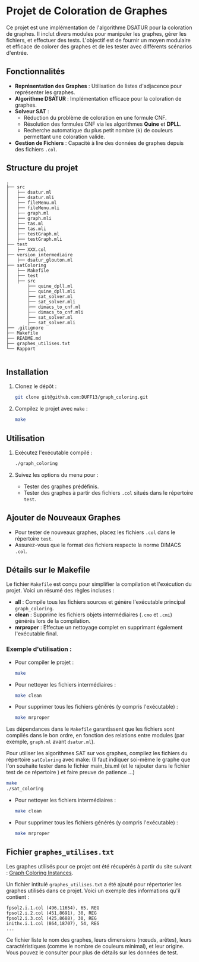 # Projet de Coloration de Graphes

Ce projet est une implémentation de l'algorithme DSATUR pour la coloration de graphes. Il inclut divers modules pour manipuler les graphes, gérer les fichiers, et effectuer des tests. L'objectif est de fournir un moyen modulaire et efficace de colorer des graphes et de les tester avec différents scénarios d'entrée.

## Fonctionnalités

- **Représentation des Graphes** : Utilisation de listes d'adjacence pour représenter les graphes.
- **Algorithme DSATUR** : Implémentation efficace pour la coloration de graphes.
- **Solveur SAT** :
  - Réduction du problème de coloration en une formule CNF.
  - Résolution des formules CNF via les algorithmes **Quine** et **DPLL**.
  - Recherche automatique du plus petit nombre \(k\) de couleurs permettant une coloration valide.
- **Gestion de Fichiers** : Capacité à lire des données de graphes depuis des fichiers `.col`.

## Structure du projet

```
.
├── src
│   ├── dsatur.ml
│   ├── dsatur.mli
│   ├── fileMenu.ml
│   ├── fileMenu.mli
│   ├── graph.ml
│   ├── graph.mli
│   ├── tas.ml
│   ├── tas.mli
│   ├── testGraph.ml
│   ├── testGraph.mli
├── test
│   ├── XXX.col
├── version_intermediaire
│   ├── dsatur_glouton.ml
├── satColoring
│   ├── Makefile
│   ├── test
│   ├── src
│       ├── quine_dpll.ml
│       ├── quine_dpll.mli
│       ├── sat_solver.ml
│       ├── sat_solver.mli
│       ├── dimacs_to_cnf.ml
│       ├── dimacs_to_cnf.mli
│       ├── sat_solver.ml
│       ├── sat_solver.mli
├── .gitignore
├── Makefile
├── README.md
├── graphes_utilises.txt
└── Rapport


```

 
## Installation

1. Clonez le dépôt :
   ```bash
   git clone git@github.com:DUFF13/graph_coloring.git
   ```

2. Compilez le projet avec `make` :
   ```bash
   make
   ```

## Utilisation

1. Exécutez l'exécutable compilé :
   ```bash
   ./graph_coloring
   ```

2. Suivez les options du menu pour :
   - Tester des graphes prédéfinis.
   - Tester des graphes à partir des fichiers `.col` situés dans le répertoire `test`.

## Ajouter de Nouveaux Graphes

- Pour tester de nouveaux graphes, placez les fichiers `.col` dans le répertoire `test`.
- Assurez-vous que le format des fichiers respecte la norme DIMACS `.col`.

## Détails sur le Makefile

Le fichier `Makefile` est conçu pour simplifier la compilation et l'exécution du projet. Voici un résumé des règles incluses :

- **all** : Compile tous les fichiers sources et génère l'exécutable principal `graph_coloring`.
- **clean** : Supprime les fichiers objets intermédiaires (`.cmo` et `.cmi`) générés lors de la compilation.
- **mrproper** : Effectue un nettoyage complet en supprimant également l'exécutable final.

### Exemple d'utilisation :

- Pour compiler le projet :
  ```bash
  make
  ```

- Pour nettoyer les fichiers intermédiaires :
  ```bash
  make clean
  ```

- Pour supprimer tous les fichiers générés (y compris l'exécutable) :
  ```bash
  make mrproper
  ```

Les dépendances dans le `Makefile` garantissent que les fichiers sont compilés dans le bon ordre, en fonction des relations entre modules (par exemple, `graph.ml` avant `dsatur.ml`).

Pour utiliser les algorithmes SAT sur vos graphes, compilez les fichiers du répertoire `satColoring` avec make:
(Il faut indiquer soi-même le graphe que l'on souhaite tester dans le fichier main_bis.ml (et le rajouter dans le fichier test de ce répertoire ) et faire preuve de patience ...)

```bash
make
./sat_coloring
```

- Pour nettoyer les fichiers intermédiaires :
  ```bash
  make clean
  ```

- Pour supprimer tous les fichiers générés (y compris l'exécutable) :
  ```bash
  make mrproper
  ```

## Fichier `graphes_utilises.txt`

Les graphes utilisés pour ce projet ont été récupérés à partir du site suivant : [Graph Coloring Instances](https://mat.tepper.cmu.edu/COLOR/instances.html#XXLAT%3ELAT%3C/A%3E%20(Caution:%203%20MB!)%3Cli%3E%3CA%20HREF=).

Un fichier intitulé `graphes_utilises.txt` a été ajouté pour répertorier les graphes utilisés dans ce projet. Voici un exemple des informations qu'il contient :

```
fpsol2.i.1.col (496,11654), 65, REG
fpsol2.i.2.col (451,8691), 30, REG
fpsol2.i.3.col (425,8688), 30, REG
inithx.i.1.col (864,18707), 54, REG
...
```

Ce fichier liste le nom des graphes, leurs dimensions (nœuds, arêtes), leurs caractéristiques (comme le nombre de couleurs minimal), et leur origine. Vous pouvez le consulter pour plus de détails sur les données de test.

